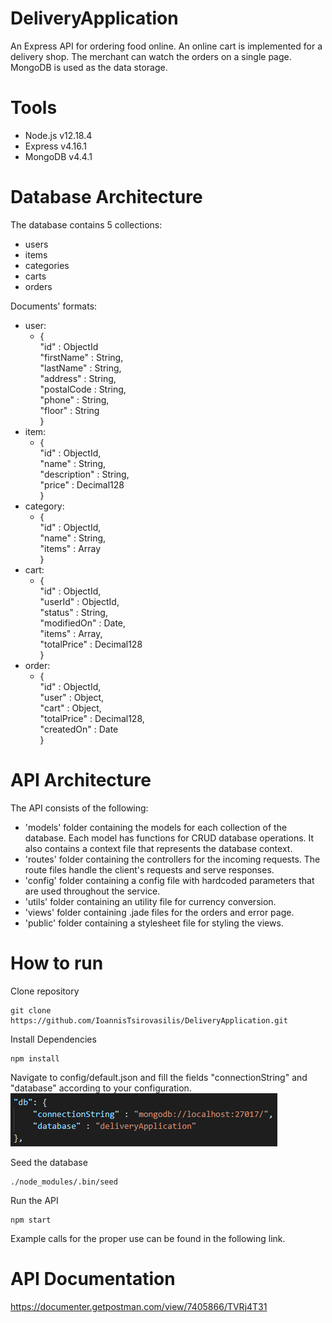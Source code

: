 # DeliveryApplication
An Express API for ordering food online. An online cart is implemented for a delivery shop. The merchant can watch the orders on a single page. MongoDB is used as the data storage.

# Tools
- Node.js v12.18.4
- Express v4.16.1
- MongoDB v4.4.1

# Database Architecture
The database contains 5 collections:
- users
- items
- categories
- carts
- orders

Documents' formats:
- user:
  - {  
      "id" : ObjectId  
      "firstName" : String,  
      "lastName" : String,  
      "address" : String,  
      "postalCode : String,  
      "phone" : String,  
      "floor" : String  
  }
- item:
  - {  
    "id" : ObjectId,  
    "name" : String,  
    "description" : String,  
    "price" : Decimal128  
  }
- category:
  - {  
  "id" : ObjectId,  
  "name" : String,  
  "items" : Array  
  }
- cart:
  - {  
  "id" : ObjectId,  
  "userId" : ObjectId,  
  "status" : String,  
  "modifiedOn" : Date,  
  "items" : Array,  
  "totalPrice" : Decimal128   
  }
- order:
  - {  
  "id" : ObjectId,  
  "user" : Object,  
  "cart" : Object,  
  "totalPrice" : Decimal128,  
  "createdOn" : Date  
  }

# API Architecture
The API consists of the following: 
- 'models' folder containing the models for each collection of the database. Each model has functions for CRUD database operations. It also contains a context file that represents the database context.
- 'routes' folder containing the controllers for the incoming requests. The route files handle the client's requests and serve responses.
- 'config' folder containing a config file with hardcoded parameters that are used throughout the service.
- 'utils' folder containing an utility file for currency conversion.
- 'views' folder containing .jade files for the orders and error page.
- 'public' folder containing a stylesheet file for styling the views.

# How to run
Clone repository
```
git clone https://github.com/IoannisTsirovasilis/DeliveryApplication.git
```
Install Dependencies
```
npm install
```
Navigate to config/default.json and fill the fields "connectionString" and "database" according to your configuration.
![alt text](https://github.com/IoannisTsirovasilis/DeliveryApplication/blob/main/dbConfig.png "Db Config")

Seed the database
```
./node_modules/.bin/seed
```
Run the API
```
npm start
```
Example calls for the proper use can be found in the following link.

# API Documentation
<a href="https://documenter.getpostman.com/view/7405866/TVRj4T31" target="_blank">https://documenter.getpostman.com/view/7405866/TVRj4T31</a>
